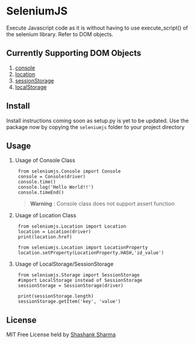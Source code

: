 # SeleniumJS

Execute Javascript code as it is without having to use execute_script() of the selenium library. Refer to DOM objects.

## Currently Supporting  DOM Objects
	
1. [console](https://www.w3schools.com/jsref/obj_console.asp)
2. [location](https://www.w3schools.com/jsref/obj_location.asp)
3. [sessionStorage](https://www.w3schools.com/jsref/prop_win_sessionstorage.asp)
4. [localStorage](https://www.w3schools.com/jsref/obj_storage.asp)

## Install
Install instructions coming soon as setup.py is yet to be updated. Use the package now by copying the `seleniumjs` folder to your project directory

## Usage
1. Usage of Console Class 

		from seleniumjs.Console import Console
		console = Console(driver)
		console.time()
		console.log('Hello World!!')
		console.timeEnd()
	> **Warning** : Console class does not support assert function

2. Usage of Location Class

		from seleniumjs.Location import Location
		location = Location(driver)
		print(location.href)
	
		from seleniumjs.Location import LocationProperty
		location.setProperty(LocationProperty.HASH,'id_value')

3. Usage of LocalStorage/SessionStorage

		from seleniumjs.Storage import SessionStorage
		#import LocalStorage instead of SessionStorage
		sessionStorage = SessionStorage(driver)
		
		print(sessionStorage.length)
		sessionStorage.getItem('key', 'value')
		
## License
MIT Free License held by [Shashank Sharma](mailto:shashankrnr32@gmail.com)